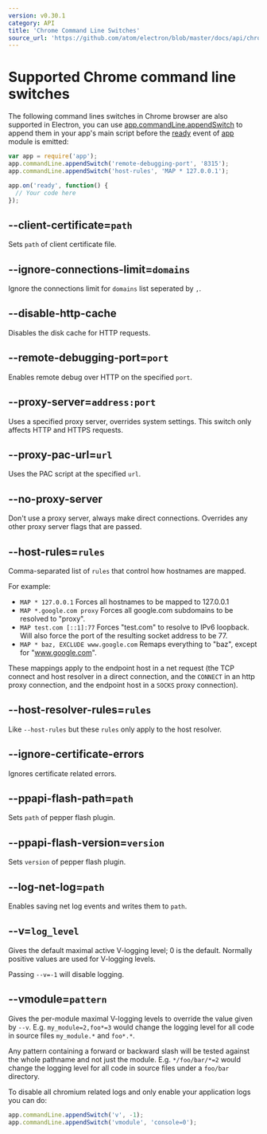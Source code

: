 ```yaml
---
version: v0.30.1
category: API
title: 'Chrome Command Line Switches'
source_url: 'https://github.com/atom/electron/blob/master/docs/api/chrome-command-line-switches.md'
---
```


# Supported Chrome command line switches

The following command lines switches in Chrome browser are also supported in
Electron, you can use [app.commandLine.appendSwitch][append-switch] to append
them in your app's main script before the [ready][ready] event of [app][app]
module is emitted:

```javascript
var app = require('app');
app.commandLine.appendSwitch('remote-debugging-port', '8315');
app.commandLine.appendSwitch('host-rules', 'MAP * 127.0.0.1');

app.on('ready', function() {
  // Your code here
});
```

## --client-certificate=`path`

Sets `path` of client certificate file.

## --ignore-connections-limit=`domains`

Ignore the connections limit for `domains` list seperated by `,`.

## --disable-http-cache

Disables the disk cache for HTTP requests.

## --remote-debugging-port=`port`

Enables remote debug over HTTP on the specified `port`.

## --proxy-server=`address:port`

Uses a specified proxy server, overrides system settings. This switch only
affects HTTP and HTTPS requests.

## --proxy-pac-url=`url`

Uses the PAC script at the specified `url`.

## --no-proxy-server

Don't use a proxy server, always make direct connections. Overrides any other
proxy server flags that are passed.

## --host-rules=`rules`

Comma-separated list of `rules` that control how hostnames are mapped.

For example:

* `MAP * 127.0.0.1` Forces all hostnames to be mapped to 127.0.0.1
* `MAP *.google.com proxy` Forces all google.com subdomains to be resolved to
  "proxy".
* `MAP test.com [::1]:77` Forces "test.com" to resolve to IPv6 loopback. Will
  also force the port of the resulting socket address to be 77.
* `MAP * baz, EXCLUDE www.google.com` Remaps everything to "baz", except for
  "www.google.com".

These mappings apply to the endpoint host in a net request (the TCP connect
and host resolver in a direct connection, and the `CONNECT` in an http proxy
connection, and the endpoint host in a `SOCKS` proxy connection).

## --host-resolver-rules=`rules`

Like `--host-rules` but these `rules` only apply to the host resolver.

[app]: app.md
[append-switch]: app.md#appcommandlineappendswitchswitch-value
[ready]: app.md#event-ready

## --ignore-certificate-errors

Ignores certificate related errors.

## --ppapi-flash-path=`path`

Sets `path` of pepper flash plugin.

## --ppapi-flash-version=`version`

Sets `version` of pepper flash plugin.

## --log-net-log=`path`

Enables saving net log events and writes them to `path`.

## --v=`log_level`

Gives the default maximal active V-logging level; 0 is the default. Normally
positive values are used for V-logging levels.

Passing `--v=-1` will disable logging.

## --vmodule=`pattern`

Gives the per-module maximal V-logging levels to override the value given by
`--v`. E.g. `my_module=2,foo*=3` would change the logging level for all code in
source files `my_module.*` and `foo*.*`.

Any pattern containing a forward or backward slash will be tested against the
whole pathname and not just the module. E.g. `*/foo/bar/*=2` would change the
logging level for all code in source files under a `foo/bar` directory.

To disable all chromium related logs and only enable your application logs you
can do:

```javascript
app.commandLine.appendSwitch('v', -1);
app.commandLine.appendSwitch('vmodule', 'console=0');
```
